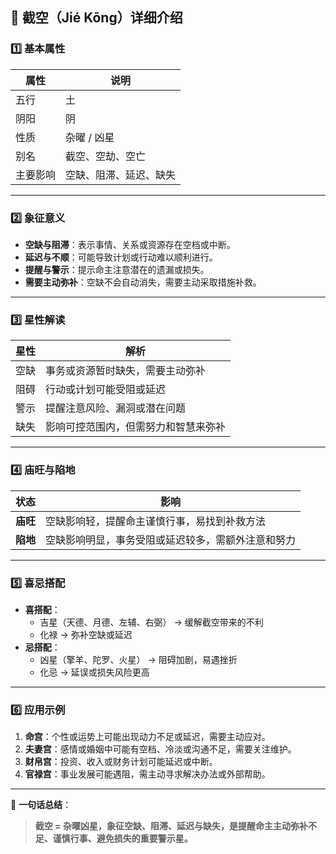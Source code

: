 ## 🌟 截空（Jié Kōng）详细介绍

### 1️⃣ 基本属性

| 属性     | 说明                   |
| -------- | ---------------------- |
| 五行     | 土                     |
| 阴阳     | 阴                     |
| 性质     | 杂曜 / 凶星            |
| 别名     | 截空、空劫、空亡       |
| 主要影响 | 空缺、阻滞、延迟、缺失 |

------

### 2️⃣ 象征意义

- **空缺与阻滞**：表示事情、关系或资源存在空档或中断。
- **延迟与不顺**：可能导致计划或行动难以顺利进行。
- **提醒与警示**：提示命主注意潜在的遗漏或损失。
- **需要主动弥补**：空缺不会自动消失，需要主动采取措施补救。

------

### 3️⃣ 星性解读

| 星性 | 解析                                 |
| ---- | ------------------------------------ |
| 空缺 | 事务或资源暂时缺失，需要主动弥补     |
| 阻碍 | 行动或计划可能受阻或延迟             |
| 警示 | 提醒注意风险、漏洞或潜在问题         |
| 缺失 | 影响可控范围内，但需努力和智慧来弥补 |

------

### 4️⃣ 庙旺与陷地

| 状态     | 影响                                               |
| -------- | -------------------------------------------------- |
| **庙旺** | 空缺影响轻，提醒命主谨慎行事，易找到补救方法       |
| **陷地** | 空缺影响明显，事务受阻或延迟较多，需额外注意和努力 |

------

### 5️⃣ 喜忌搭配

- **喜搭配**：
  - 吉星（天德、月德、左辅、右弼） → 缓解截空带来的不利
  - 化禄 → 弥补空缺或延迟
- **忌搭配**：
  - 凶星（擎羊、陀罗、火星） → 阻碍加剧，易遇挫折
  - 化忌 → 延误或损失风险更高

------

### 6️⃣ 应用示例

1. **命宫**：个性或运势上可能出现动力不足或延迟，需要主动应对。
2. **夫妻宫**：感情或婚姻中可能有空档、冷淡或沟通不足，需要关注维护。
3. **财帛宫**：投资、收入或财务计划可能延迟或中断。
4. **官禄宫**：事业发展可能遇阻，需主动寻求解决办法或外部帮助。

------

📌 **一句话总结**：

> **截空 = 杂曜凶星，象征空缺、阻滞、延迟与缺失，是提醒命主主动弥补不足、谨慎行事、避免损失的重要警示星。**